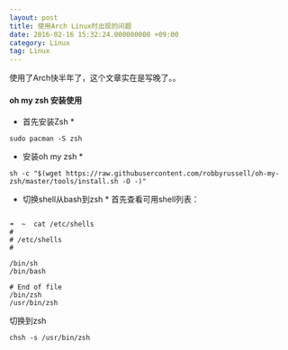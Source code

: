 ```yaml
---
layout: post
title: 使用Arch Linux时出现的问题
date: 2016-02-16 15:32:24.000000000 +09:00
category: Linux
tag: Linux 
---
```


使用了Arch快半年了，这个文章实在是写晚了。。
#### oh my zsh 安装使用
* 首先安装Zsh *
``` shell
sudo pacman -S zsh
```
* 安装oh my zsh *
```
sh -c "$(wget https://raw.githubusercontent.com/robbyrussell/oh-my-zsh/master/tools/install.sh -O -)"
```
* 切换shell从bash到zsh *
首先查看可用shell列表：
``` shell

➜  ~  cat /etc/shells
#
# /etc/shells
#

/bin/sh
/bin/bash

# End of file
/bin/zsh
/usr/bin/zsh
```
切换到zsh
``` shell
chsh -s /usr/bin/zsh
```


